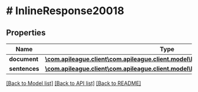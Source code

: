 # # InlineResponse20018

## Properties

Name | Type | Description | Notes
------------ | ------------- | ------------- | -------------
**document** | [**\com.apileague.client\com.apileague.client.model\InlineResponse20018Document**](InlineResponse20018Document.md) |  | [optional]
**sentences** | [**\com.apileague.client\com.apileague.client.model\InlineResponse20018Sentences[]**](InlineResponse20018Sentences.md) |  | [optional]

[[Back to Model list]](../../README.md#models) [[Back to API list]](../../README.md#endpoints) [[Back to README]](../../README.md)
